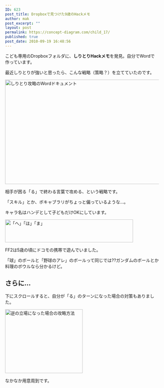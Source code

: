 ```yaml
---
ID: 623
post_title: Dropboxで見つけた9歳のHackメモ
author: mak
post_excerpt: ""
layout: post
permalink: https://concept-diagram.com/child_17/
published: true
post_date: 2010-09-19 16:48:56
---
```

こども専用のDropboxフォルダに、<b>しりとりHackメモ</b>を発見。自分でWordで作っています。

最近しりとりが強いと思ったら、こんな戦略（策略？）を立てていたのです。

<img src="http://www.penchan.com/mak/img/ia-kid/200912-shiritori-1.png" alt="しりとり攻略のWordドキュメント" width="510" height="342" />

相手が困る「る」で終わる言葉で攻める、という戦略です。

「スキル」とか、ボキャブラリがちょっと偏っているような...。

キャラ名はハンデとして子どもだけOKにしています。

<img src="http://www.penchan.com/mak/img/ia-kid/200912-shiritori-2.png" alt="「へ」「ほ」「ま」" width="419" height="75" />

FF2は5歳の頃にドコモの携帯で遊んでいました。

「球」のボールと「野球のアレ」のボールって同じでは??ガンダムのボールとか料理のボウルなら分かるけど。

## さらに...
下にスクロールすると、自分が「る」のターンになった場合の対策もありました。

<img src="http://www.penchan.com/mak/img/ia-kid/200912-shiritori-3.png" alt="逆の立場になった場合の攻略方法" width="254" height="209" />

なかなか用意周到です。